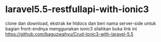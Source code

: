 # laravel5.5-restfullapi-with-ionic3

clone dan download, ekstrak ke htdocs dan beri nama server-side
untuk bagian front-endnya menggunakan ionic3 silahkan buka link ini
https://github.com/baguzwahyu/Crud-Ionic3-with-laravel-5.5